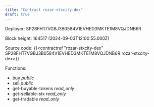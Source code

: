 ```yaml
---
title: "Contract rozar-stxcity-dex"
draft: true
---
```

Deployer: SP28FHT7VGBJ3B0584V1EVHED3MKTE1M8VQJDNB6R


 



Block height: 164517 (2024-09-03T12:00:55.000Z)

Source code: {{<contractref "rozar-stxcity-dex" SP28FHT7VGBJ3B0584V1EVHED3MKTE1M8VQJDNB6R rozar-stxcity-dex>}}

Functions:

* buy _public_
* sell _public_
* get-buyable-tokens _read_only_
* get-sellable-stx _read_only_
* get-tradable _read_only_
